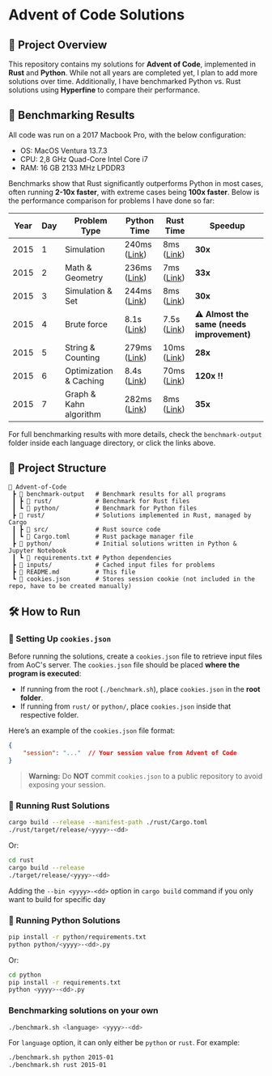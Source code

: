 # Advent of Code Solutions

## 📌 Project Overview
This repository contains my solutions for **Advent of Code**, implemented in **Rust** and **Python**. While not all years are completed yet, I plan to add more solutions over time. Additionally, I have benchmarked Python vs. Rust solutions using **Hyperfine** to compare their performance.

## 🚀 Benchmarking Results
All code was run on a 2017 Macbook Pro, with the below configuration:
- OS: MacOS Ventura 13.7.3
- CPU: 2,8 GHz Quad-Core Intel Core i7
- RAM: 16 GB 2133 MHz LPDDR3

Benchmarks show that Rust significantly outperforms Python in most cases, often running **2-10x faster**, 
with extreme cases being **100x faster**. Below is the performance comparison for problems I have done so far:

| Year | Day | Problem Type | Python Time | Rust Time | Speedup |
|------|----|--------------|-------------|-----------|---------|
| 2015 | 1 | Simulation | 240ms ([Link](./benchmark-output/python/2015-01.md)) | 8ms ([Link](./benchmark-output/rust/2015-01.md)) | **30x** |
| 2015 | 2  | Math & Geometry | 236ms ([Link](./benchmark-output/python/2015-02.md)) | 7ms ([Link](./benchmark-output/rust/2015-02.md)) | **33x** |
| 2015 | 3  | Simulation & Set | 244ms ([Link](./benchmark-output/python/2015-03.md)) | 8ms ([Link](./benchmark-output/rust/2015-03.md)) | **30x** |
| 2015 | 4  | Brute force | 8.1s ([Link](./benchmark-output/python/2015-04.md)) | 7.5s ([Link](./benchmark-output/rust/2015-04.md)) | **⚠️ Almost the same (needs improvement)** |
| 2015 | 5  | String & Counting | 279ms ([Link](./benchmark-output/python/2015-05.md)) | 10ms ([Link](./benchmark-output/rust/2015-05.md)) | **28x** |
| 2015 | 6  | Optimization & Caching | 8.4s ([Link](./benchmark-output/python/2015-06.md)) | 70ms ([Link](./benchmark-output/rust/2015-06.md)) | **120x !!** |
| 2015 | 7  | Graph & Kahn algorithm | 282ms ([Link](./benchmark-output/python/2015-07.md)) | 8ms ([Link](./benchmark-output/rust/2015-07.md)) | **35x** |

For full benchmarking results with more details, check the `benchmark-output` folder inside each language directory, or click the links above.

## 📂 Project Structure
```
📂 Advent-of-Code
 ┣ 📂 benchmark-output   # Benchmark results for all programs
 ┃ ┣ 📂 rust/            # Benchmark for Rust files
 ┃ ┗ 📂 python/          # Benchmark for Python files
 ┣ 📂 rust/              # Solutions implemented in Rust, managed by Cargo
 ┃ ┣ 📂 src/             # Rust source code
 ┃ ┗ 📜 Cargo.toml       # Rust package manager file
 ┣ 📂 python/            # Initial solutions written in Python & Jupyter Notebook
 ┃ ┗ 📜 requirements.txt # Python dependencies
 ┣ 📂 inputs/            # Cached input files for problems
 ┣ 📜 README.md          # This file
 ┗ 📜 cookies.json       # Stores session cookie (not included in the repo, have to be created manually)
```

## 🛠 How to Run

### 🔑 Setting Up `cookies.json`
Before running the solutions, create a `cookies.json` file to retrieve input files from AoC's server. The `cookies.json` file should be placed **where the program is executed**:

- If running from the root (`./benchmark.sh`), place `cookies.json` in the **root folder**.
- If running from `rust/` or `python/`, place `cookies.json` inside that respective folder.

Here’s an example of the `cookies.json` file format:

```json
{
    "session": "..."  // Your session value from Advent of Code
}
```

> **Warning:** Do **NOT** commit `cookies.json` to a public repository to avoid exposing your session.

### 🦀 Running Rust Solutions
```sh
cargo build --release --manifest-path ./rust/Cargo.toml
./rust/target/release/<yyyy>-<dd>
```

Or:
```sh
cd rust
cargo build --release
./target/release/<yyyy>-<dd>
```

Adding the `--bin <yyyy>-<dd>` option in `cargo build` command if you only want to build for specific day

### 🐍 Running Python Solutions
```sh
pip install -r python/requirements.txt
python python/<yyyy>-<dd>.py
```

Or:

```sh
cd python
pip install -r requirements.txt
python <yyyy>-<dd>.py
```

### Benchmarking solutions on your own

```sh
./benchmark.sh <language> <yyyy>-<dd>
```

For `language` option, it can only either be `python` or `rust`. For example:

```sh
./benchmark.sh python 2015-01
./benchmark.sh rust 2015-01
```